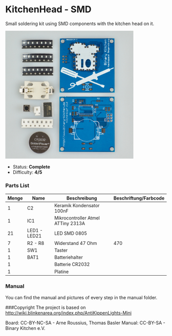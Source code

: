 # KitchenHead - SMD
Small soldering kit using SMD components with the kitchen head on it.

<img src="manual/images/modified/DSC04829.jpg" width=400px alt="Heart SMD">

- Status: **Complete**
- Difficulty: **4/5**

### Parts List

| Menge | Name            | Beschreibung                       | Beschriftung/Farbcode |
|-------|-----------------|------------------------------------|-----------------------|
| 1     | C2              | Keramik Kondensator 100nF          |                       |
| 1     | IC1             | Mikrocontroller Atmel ATTiny 2313A |                       |
| 21    | LED1 - LED21    | LED SMD 0805                       |                       |
| 7     | R2 - R8         | Widerstand 47 Ohm                  | 470                   |
| 1     | SW1             | Taster                             |                       |
| 1     | BAT1            | Batteriehalter                     |                       |
| 1     |                 | Batterie CR2032                    |                       |
| 1     |                 | Platine                            |                       |

### Manual
You can find the manual and pictures of every step in the manual folder.

###Copyright
The project is based on http://wiki.blinkenarea.org/index.php/AntiKippenLights-Mini

Board: CC-BY-NC-SA - Arne Roussius, Thomas Basler
Manual: CC-BY-SA - Binary Kitchen e.V.
